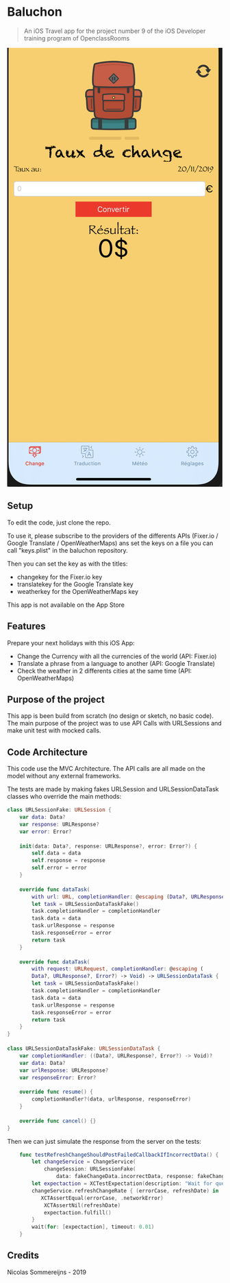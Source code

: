 # Baluchon
> An iOS Travel app for the project number 9 of the iOS Developer training program of OpenclassRooms



<a href="https://github.com/Nicotrz"><img src="https://github.com/Nicotrz/baluchon/blob/master/Capture%20d’écran%202019-11-20%20à%2022.08.56.png?raw=true" title="Baluchon" alt="Nicotrz"></a>
<!-- [![FVCproductions](https://github.com/Nicotrz/baluchon/blob/master/Capture%20d’écran%202019-11-20%20à%2022.08.56.png?raw=true)](https://github.com/Nicotrz) -->

## Setup

To edit the code, just clone the repo.

To use it, please subscribe to the providers of the differents APIs (Fixer.io / Google Translate / OpenWeatherMaps) ans set the keys on a file you can call "keys.plist" in the baluchon repository.

Then you can set the key as with the titles:
- changekey for the Fixer.io key
- translatekey for the Google Translate key
- weatherkey for the OpenWeatherMaps key

This app is not available on the App Store

## Features

Prepare your next holidays with this iOS App: 
- Change the Currency with all the currencies of the world (API: Fixer.io)
- Translate a phrase from a language to another (API: Google Translate)
- Check the weather in 2 differents cities at the same time (API: OpenWeatherMaps)

## Purpose of the project

This app is been build from scratch (no design or sketch, no basic code). The main purpose of the project was to use API Calls with URLSessions and make unit test with mocked calls.

## Code Architecture

This code use the MVC Architecture. The API calls are all made on the model without any external frameworks.

The tests are made by making fakes URLSession and URLSessionDataTask classes who override the main methods:
```Swift
class URLSessionFake: URLSession {
    var data: Data?
    var response: URLResponse?
    var error: Error?

    init(data: Data?, response: URLResponse?, error: Error?) {
        self.data = data
        self.response = response
        self.error = error
    }

    override func dataTask(
        with url: URL, completionHandler: @escaping (Data?, URLResponse?, Error?) -> Void) -> URLSessionDataTask {
        let task = URLSessionDataTaskFake()
        task.completionHandler = completionHandler
        task.data = data
        task.urlResponse = response
        task.responseError = error
        return task
    }

    override func dataTask(
        with request: URLRequest, completionHandler: @escaping (
        Data?, URLResponse?, Error?) -> Void) -> URLSessionDataTask {
        let task = URLSessionDataTaskFake()
        task.completionHandler = completionHandler
        task.data = data
        task.urlResponse = response
        task.responseError = error
        return task
    }
}

class URLSessionDataTaskFake: URLSessionDataTask {
    var completionHandler: ((Data?, URLResponse?, Error?) -> Void)?
    var data: Data?
    var urlResponse: URLResponse?
    var responseError: Error?

    override func resume() {
        completionHandler?(data, urlResponse, responseError)
    }

    override func cancel() {}
}
```

Then we can just simulate the response from the server on the tests:

```Swift
    func testRefreshChangeShouldPostFailedCallbackIfIncorrectData() {
        let changeService = ChangeService(
            changeSession: URLSessionFake(
                data: fakeChangeData.incorrectData, response: fakeChangeData.responseOK, error: nil))
        let expectaction = XCTestExpectation(description: "Wait for queue change.")
        changeService.refreshChangeRate { (errorCase, refreshDate) in
           XCTAssertEqual(errorCase, .networkError)
            XCTAssertNil(refreshDate)
            expectaction.fulfill()
        }
        wait(for: [expectaction], timeout: 0.01)
    }
```

## Credits
Nicolas Sommereijns - 2019
